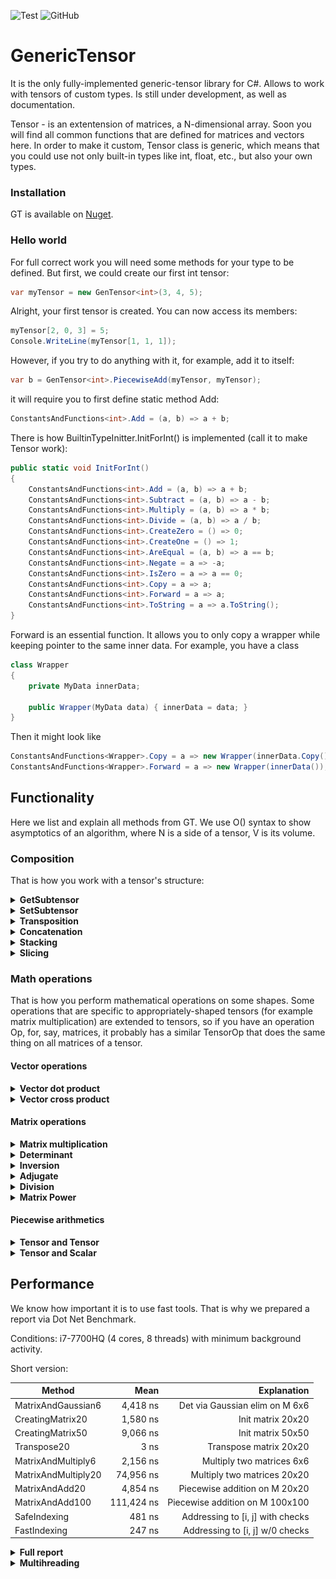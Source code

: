 ![Test](https://github.com/WhiteBlackGoose/GenericTensor/workflows/Test/badge.svg)
![GitHub](https://img.shields.io/github/license/WhiteBlackGoose/GenericTensor?color=blue)

# GenericTensor

It is the only fully-implemented generic-tensor library for C#. Allows to work with tensors of custom types.
Is still under development, as well as documentation.

Tensor - is an extentension of matrices, a N-dimensional array. Soon you will find all common functions that are
defined for matrices and vectors here. In order to make it custom, Tensor class is generic, which means that
you could use not only built-in types like int, float, etc., but also your own types.

### Installation

GT is available on [Nuget](https://www.nuget.org/packages/GenericTensor/).

### Hello world

For full correct work you will need some methods for your type to be defined. But first, we could
create our first int tensor:

```cs
var myTensor = new GenTensor<int>(3, 4, 5);
```

Alright, your first tensor is created. You can now access its members:
```cs
myTensor[2, 0, 3] = 5;
Console.WriteLine(myTensor[1, 1, 1]);
```

However, if you try to do anything with it,
for example, add it to itself:

```cs
var b = GenTensor<int>.PiecewiseAdd(myTensor, myTensor);
```

it will require you to first define static method Add:

```cs
ConstantsAndFunctions<int>.Add = (a, b) => a + b;
```

There is how BuiltinTypeInitter.InitForInt() is implemented (call it to make Tensor<int> work):

```cs
public static void InitForInt()
{
    ConstantsAndFunctions<int>.Add = (a, b) => a + b;
    ConstantsAndFunctions<int>.Subtract = (a, b) => a - b;
    ConstantsAndFunctions<int>.Multiply = (a, b) => a * b;
    ConstantsAndFunctions<int>.Divide = (a, b) => a / b;
    ConstantsAndFunctions<int>.CreateZero = () => 0;
    ConstantsAndFunctions<int>.CreateOne = () => 1;
    ConstantsAndFunctions<int>.AreEqual = (a, b) => a == b;
    ConstantsAndFunctions<int>.Negate = a => -a;
    ConstantsAndFunctions<int>.IsZero = a => a == 0;
    ConstantsAndFunctions<int>.Copy = a => a;
    ConstantsAndFunctions<int>.Forward = a => a;
    ConstantsAndFunctions<int>.ToString = a => a.ToString();
}
```

Forward is an essential function. It allows you to only copy a wrapper while
keeping pointer to the same inner data. For example, you have a class
```cs
class Wrapper
{
    private MyData innerData;

    public Wrapper(MyData data) { innerData = data; }
}
```

Then it might look like

```cs
ConstantsAndFunctions<Wrapper>.Copy = a => new Wrapper(innerData.Copy());
ConstantsAndFunctions<Wrapper>.Forward = a => new Wrapper(innerData());
```


## Functionality

Here we list and explain all methods from GT. We use O() syntax to show
asymptotics of an algorithm, where N is a side of a tensor, V is its volume.

### Composition

That is how you work with a tensor's structure:

<details><summary><strong>GetSubtensor</strong></summary><p>

```cs
public GenTensor<T> GetSubtensor(params int[] indecies)
```

Allows to get a subtensor with SHARED data (so that any changes to
intial tensor or the subtensor will be reflected in both).

For example, Subtensor of a matrix is a vector (row).

Works for O(1)
</p></details>

<details><summary><strong>SetSubtensor</strong></summary><p>

```cs
public void SetSubtensor(GenTensor<T> sub, params int[] indecies);
```

Allows to set a subtensor by forwarding all elements from sub to this. Override
ConstantsAndFunctions<T>.Forward to enable it.

Works for O(V)
</p></details>

<details><summary><strong>Transposition</strong></summary><p>

```cs
public void Transpose(int axis1, int axis2);
public void TransposeMatrix();
```

Swaps axis1 and axis2 in this.
TransposeMatrix swaps the last two axes.

Works for O(1)
</p></details>

<details><summary><strong>Concatenation</strong></summary><p>

```cs
public static GenTensor<T> Concat(GenTensor<T> a, GenTensor<T> b);
```

Conatenates two tensors by their first axis. For example, concatenation of
two tensors of shape [4 x 5 x 6] and [7 x 5 x 6] is a tensor of shape
[11 x 5 x 6]. 

Works for O(N)
</p></details>

<details><summary><strong>Stacking</strong></summary><p>

```cs
public static GenTensor<T> Stack(params GenTensor<T>[] elements);
```

Unites all same-shape elements into one tensor with 1 dimension more.
For example, if t1, t2, and t3 are of shape [2 x 5], Stack(t1, t2, t3) will
return a tensor of shape [3 x 2 x 5]

Works for O(V)
</p></details>

<details><summary><strong>Slicing</strong></summary><p>

```cs
public GenTensor<T> Slice(int leftIncluding, int rightExcluding);
```

Slices this into another tensor with data-sharing. Syntax and use is similar to
python's numpy:

```py
v = myTensor[2:3]
```

is the same as

```cs
var v = myTensor.Slice(2, 3);
```

Works for O(N)
</p></details>

### Math operations

That is how you perform mathematical operations on some shapes.
Some operations that are specific to appropriately-shaped tensors
(for example matrix multiplication) are extended to tensors, so if you have
an operation Op, for, say, matrices, it probably has a similar TensorOp that
does the same thing on all matrices of a tensor.

#### Vector operations

<details><summary><strong>Vector dot product</strong></summary><p>

```cs
public static T VectorDotProduct(GenTensor<T> a, GenTensor<T> b);
public static GenTensor<T> TensorVectorDotProduct(GenTensor<T> a, GenTensor<T> b);
```

Counts dot product of two same-shaped vectors. For example, you have v1 = {2, 3, 4},
v2 = {5, 6, 7}, then VectorDotProduct(v1, v2) = 2 * 5 + 3 * 6 + 4 * 7 = 56.

Works for O(V)
</p></details>

<details><summary><strong>Vector cross product</strong></summary><p>

```cs
public static GenTensor<T> VectorCrossProduct(GenTensor<T> a, GenTensor<T> b);
public static GenTensor<T> TensorVectorCrossProduct(GenTensor<T> a, GenTensor<T> b);
```

Counts cross product of two same-shaped vectors. The resulting vector is such one
that is perdendicular to all of the arguments.

Works for O(V)
</p></details>

#### Matrix operations

<details><summary><strong>Matrix multiplication</strong></summary><p>

```cs
public static GenTensor<T> MatrixMultiply(GenTensor<T> a, GenTensor<T> b, Threading threading = Threading.Single);
public static GenTensor<T> TensorMatrixMultiply(GenTensor<T> a, GenTensor<T> b, Threading threading = Threading.Single);
```

Performs matrix multiplication operation of two matrices. One's height should be the same
as Another's width.

MatrixMultiply for `Threading.Multi` performs parallel computations over the first axis, TensorMatrixMultiplyParallel
performs parallel computations over matrices.

Works for O(N^3)
</p></details>

<details><summary><strong>Determinant</strong></summary><p>

```cs
public T DeterminantLaplace();
public T DeterminantGaussianSafeDivision();
public T DeterminantGaussianSimple();
```

Finds determinant of a square matrix. DeterminantLaplace is the simplest and true
way to find determinant, but it is as slow as O(N!). Guassian elimination works
for O(N^3) but might cause precision loss when dividing. If your type does not
lose precision when being divided, use DeterminantGaussianSimple. Otherwise, for example,
for int, use DeterminantGaussianSafeDivision. 

Works for O(N!), O(N^3)
</p></details>

<details><summary><strong>Inversion</strong></summary><p>

```cs
public void InvertMatrix();
public void TensorMatrixInvert();
```

Inverts A to B such that A * B = I where I is identity matrix.

Works for O(N^4)
</p></details>

<details><summary><strong>Adjugate</strong></summary><p>

```cs
public GenTensor<T> Adjoint();
```

Returns an adjugate matrix.

Works for O(N^4)
</p></details>

<details><summary><strong>Division</strong></summary><p>

```cs
public static GenTensor<T> MatrixDivide(GenTensor<T> a, GenTensor<T> b);
public static GenTensor<T> TensorMatrixDivide(GenTensor<T> a, GenTensor<T> b)
```

Of A, B returns such C that A == C * B.

Works for O(N^4)
</p></details>

<details><summary><strong>Matrix Power</strong></summary><p>

```cs
public static GenTensor<T> MatrixPower(GenTensor<T> m, int power);
public static GenTensor<T> TensorMatrixPower(GenTensor<T> m, int power);
```

Finds the power of a matrix.

Works for O(log(N) * N^3)
</p></details>

#### Piecewise arithmetics

<details><summary><strong>Tensor and Tensor</strong></summary><p>

```cs
public static GenTensor<T> PiecewiseAdd(GenTensor<T> a, GenTensor<T> b, Threading threading = Threading.Single);
public static GenTensor<T> PiecewiseSubtract(GenTensor<T> a, GenTensor<T> b, Threading threading = Threading.Single);
public static GenTensor<T> PiecewiseMultiply(GenTensor<T> a, GenTensor<T> b, Threading threading = Threading.Single);
public static GenTensor<T> PiecewiseDivide(GenTensor<T> a, GenTensor<T> b, Threading threading = Threading.Single);
```

Returns a tensor of an operation being applied to every matching pair so that Add is.
Those with Parallel in its name are ran on multiple cores (via Parallel.For).

```
result[i, j, k...] = a[i, j, k...] + b[i, j, k...]
```

Works for O(V)
</p></details>

<details><summary><strong>Tensor and Scalar</strong></summary><p>

```cs
public static GenTensor<T> PiecewiseAdd(GenTensor<T> a, T b, Threading threading = Threading.Single);
public static GenTensor<T> PiecewiseSubtract(GenTensor<T> a, T b, Threading threading = Threading.Single);
public static GenTensor<T> PiecewiseSubtract(T a, GenTensor<T> b, Threading threading = Threading.Single);
public static GenTensor<T> PiecewiseMultiply(GenTensor<T> a, T b, Threading threading = Threading.Single);
public static GenTensor<T> PiecewiseDivide(GenTensor<T> a, T b, Threading threading = Threading.Single);
public static GenTensor<T> PiecewiseDivide(T a, GenTensor<T> b, Threading threading = Threading.Single);
```

Performs an operation on each of tensor's element and forwards them to the result
You can set `threading: Threading.Auto` to let GT to determine whether it is better to use multi-threading or
keep working at one core, or `threading: Threading.Multi` if you need multi-threading.

Works for O(V)
</p></details>

## Performance

We know how important it is to use fast tools. That is why we prepared a report via Dot Net Benchmark.

Conditions: i7-7700HQ (4 cores, 8 threads) with minimum background activity.

Short version:

|                      Method |              Mean |                          Explanation |
|---------------------------- |------------------:|-------------------------------------:|
|          MatrixAndGaussian6 |          4,418 ns | Det via Gaussian elim on M 6x6       |
|            CreatingMatrix20 |          1,580 ns | Init matrix 20x20                    |
|            CreatingMatrix50 |          9,066 ns | Init matrix 50x50                    |
|                 Transpose20 |              3 ns | Transpose matrix 20x20               |
|          MatrixAndMultiply6 |          2,156 ns | Multiply two matrices 6x6            |
|         MatrixAndMultiply20 |         74,956 ns | Multiply two matrices 20x20          |
|              MatrixAndAdd20 |          4,854 ns | Piecewise addition on M 20x20        |
|             MatrixAndAdd100 |        111,424 ns | Piecewise addition on M 100x100      |
|                SafeIndexing |            481 ns | Addressing to [i, j] with checks     |
|                FastIndexing |            247 ns | Addressing to [i, j] w/0 checks      |

<details><summary><strong>Full report</strong></summary>

|                      Method |              Mean |                          Explanation |
|---------------------------- |------------------:|-------------------------------------:|
|           MatrixAndLaplace3 |            285 ns | Det via Laplace on M 3x3             |
|           MatrixAndLaplace6 |         47,222 ns | Det via Laplace on M 6x6             |
|           MatrixAndLaplace9 |     22,960,529 ns | Det via Laplace on M 9x9             |
|          MatrixAndGaussian3 |            700 ns | Det via Gaussian elim on M 3x3       |
|          MatrixAndGaussian6 |          4,418 ns | Det via Gaussian elim on M 6x6       |
|          MatrixAndGaussian9 |         14,143 ns | Det via Gaussian elim on M 9x9       |
|            CreatingMatrix20 |          1,580 ns | Init matrix 20x20                    |
|            CreatingMatrix50 |          9,066 ns | Init matrix 50x50                    |
|                 Transpose20 |              3 ns | Transpose matrix 20x20               |
|          MatrixAndMultiply6 |          2,156 ns | Multiply two matrices 6x6            |
|         MatrixAndMultiply20 |         74,956 ns | Multiply two matrices 20x20          |
|         TensorAndMultiply15 |      1,684,234 ns | M-ply 2 T 40x15x15                   |
|  MatrixAndMultiply6Parallel |         30,021 ns | M-ply 2 M 6x6 in multithread         |
| MatrixAndMultiply20Parallel |         29,776 ns | M-ply 2 M 20x20 in multithread       |
| TensorAndMultiply15Parallel |        515,976 ns | M-ply 2 T 40x15x15 in multithread    |
|              MatrixAndAdd20 |          4,854 ns | Piecewise addition on M 20x20        |
|             MatrixAndAdd100 |        111,424 ns | Piecewise addition on M 100x100      |
|      MatrixAndAdd20Parallel |          7,541 ns | P-se add in multithread on M 20x20   |
|     MatrixAndAdd100Parallel |         43,541 ns | P-se add in multithread on M 100x100 |
|                SafeIndexing |            481 ns | Addressing to [i, j] with checks     |
|                FastIndexing |            247 ns | Addressing to [i, j] w/0 checks      |

</details>

<details><summary><strong>Multihreading</strong></summary>

Multithreading is a useful tool if you want to make computations faster. We do not support GPU computations and never will because our aim to keep GenericTensor supporting
custom type, while GPU only works with fixed types like `int`, `float`, and a few others.

However, even on CPU it is sometimes better to keep single-core computations. So here we find out when it is better to keep single and where it is better to switch to
multi-core. Here we provide grapgs for multiplication of matrices and piecewise product for tensors of different sizes
in those two modes (`Threading.Single` and `Threading.Multi`). `Y`-axis shows number of microseconds spent on one
operation.

#### Matrix multiplication

<img src="./Benchmark/matrixmultiplication.png">

<details><summary>Raw data</summary>

|               Method | Width | Height |       Mean |      Error |     StdDev |     Median |
|--------------------- |------ |------- |-----------:|-----------:|-----------:|-----------:|
|             Multiply |     5 |      5 |  15.586 us |  0.1910 us |  0.1693 us |  15.547 us |
|          MultiplyPar |     5 |      5 |  15.947 us |  0.2838 us |  0.2655 us |  15.993 us |
|             Multiply |    15 |      5 |  45.978 us |  0.6593 us |  0.6167 us |  45.999 us |
|          MultiplyPar |    15 |      5 |  26.951 us |  0.3766 us |  0.3338 us |  26.915 us |
|             Multiply |     5 |     15 | 209.747 us |  4.0958 us | 11.2810 us | 205.307 us |
|          MultiplyPar |     5 |     15 |  88.836 us |  1.0807 us |  0.9025 us |  89.268 us |
|             Multiply |    15 |     15 | 609.780 us | 12.1927 us | 13.0461 us | 607.876 us |
|          MultiplyPar |    15 |     15 | 204.045 us |  3.7626 us |  3.3354 us | 203.853 us |

`Par` at the end of the name means one is ran in parallel mode (multithreading). The tensor is of size `Width` x `Height` x `Height`

</details>


#### Piecewise product

<img src="./Benchmark/piecewisemultiplication.PNG">

<details><summary>Raw data</summary>
|               Method | Width | Height |       Mean |      Error |     StdDev |     Median |
|    PiecewiseMultiply |     5 |      5 |   2.033 us |  0.0403 us |  0.0651 us |   2.043 us |
| PiecewiseMultiplyPar |     5 |      5 |   5.014 us |  0.0346 us |  0.0307 us |   5.020 us |
|    PiecewiseMultiply |    15 |      5 |   5.329 us |  0.0658 us |  0.0583 us |   5.329 us |
| PiecewiseMultiplyPar |    15 |      5 |   8.071 us |  0.0351 us |  0.0328 us |   8.074 us |
|    PiecewiseMultiply |     5 |     15 |  16.301 us |  0.3177 us |  0.3782 us |  16.179 us |
| PiecewiseMultiplyPar |     5 |     15 |  13.042 us |  0.0530 us |  0.0496 us |  13.042 us |
|    PiecewiseMultiply |    15 |     15 |  46.757 us |  0.7590 us |  0.7100 us |  46.892 us |
| PiecewiseMultiplyPar |    15 |     15 |  24.539 us |  0.4893 us |  1.0322 us |  24.528 us |

`Par` at the end of the name means one is ran in parallel mode (multithreading). The tensor is of size `Width` x `Height` x `Height`

</details>

</details>
